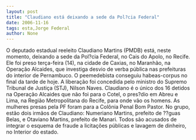 ```yaml
---
layout: post
title: "Claudiano está deixando a sede da Pol?cia Federal"
date: 2006-11-16
tags: esta,Jorge Federal
author: None
---
```

O deputado estadual reeleito Claudiano Martins (PMDB) está, neste momento, deixando a sede da Pol?cia Federal, no Cais do Apolo, no Recife. 
Ele foi preso terça-feira (14), na cidade de Caxias, no Maranhão, na Operação Alcaides, que investiga desvio de verba pública nas prefeituras do interior de Pernambuco. 
O peemedebista&nbsp;conseguiu habeas-corpus no final da tarde de hoje. A liberação foi concedida pelo ministro do Supremo Tribunal de Justiça (STJ), Nilson Naves. 
Claudiano é o único dos 16 detidos na Operação Alcaides que não foi para o Cotel, o pres?dio em Abreu e Lima, na Região Metropolitana do Recife, para onde vão os homens. As mulheres presas pela PF foram para a Colônia Penal Bom Pastor. 
No grupo, estão dois irmãos de Claudiano: Numeriano Martins, prefeito de ??guas Belas, e Otaviano Martins, prefeito de Manari. 
Todos são acusados de integrar o esquema de fraude a licitações públicas e lavagem de dinheiro, no Interior do estado.  